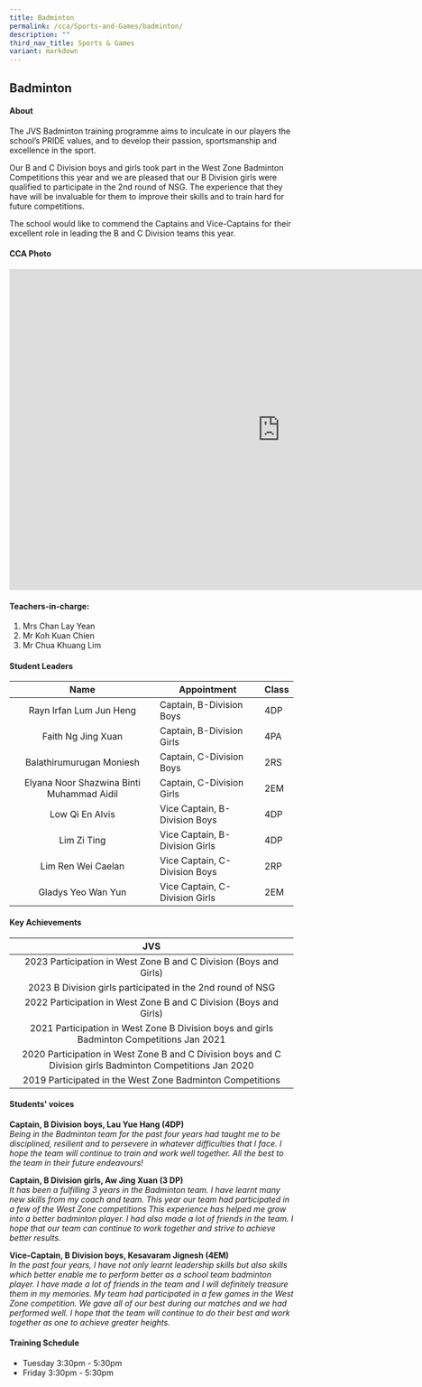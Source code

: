 ```yaml
---
title: Badminton
permalink: /cca/Sports-and-Games/badminton/
description: ""
third_nav_title: Sports & Games
variant: markdown
---
```

## Badminton

#### About
The JVS Badminton training programme aims to inculcate in our players the school’s PRIDE values, and to develop their passion, sportsmanship and excellence in the sport.

Our B and C Division boys and girls took part in the West Zone Badminton Competitions this year and we are pleased that our B Division girls were qualified to participate in the 2nd round of NSG. The experience that they have will be invaluable for them to improve their skills and to train hard for future competitions.

The school would like to commend the Captains and Vice-Captains for their excellent role in leading the B and C Division teams this year. 


#### CCA Photo
<iframe src="https://docs.google.com/presentation/d/e/2PACX-1vQW2I_3KkY3C3_bMkhIhCPznXlCad_JhUOXkYJyQWpxqnA2vzJmu5ujDy0lLZJeU8wz7L_fUhsm-gdC/embed?start=true&amp;loop=true&amp;delayms=5000" frameborder="0" width="960" height="569" allowfullscreen="true"></iframe>

#### Teachers-in-charge:
1. Mrs Chan Lay Yean
2. Mr Koh Kuan Chien
3. Mr Chua Khuang Lim 

#### Student Leaders
| Name | Appointment | Class |
|:---:|---|---|
| Rayn Irfan Lum Jun Heng | Captain, B-Division Boys | 4DP |
| Faith Ng Jing Xuan | Captain, B-Division Girls | 4PA |
| Balathirumurugan Moniesh | Captain, C-Division Boys | 2RS |
| Elyana Noor Shazwina Binti Muhammad Aidil | Captain, C-Division Girls | 2EM |
| Low Qi En Alvis | Vice Captain, B-Division Boys | 4DP |
| Lim Zi Ting | Vice Captain, B-Division Girls | 4DP |
| Lim Ren Wei Caelan | Vice Captain, C-Division Boys | 2RP |
| Gladys Yeo Wan Yun | Vice Captain, C-Division Girls | 2EM |

#### Key Achievements

| JVS |
|:---:|
| 2023 Participation in West Zone B and C Division (Boys and Girls) |
| 2023 B Division girls participated in the 2nd round of NSG |
| 2022 Participation in West Zone B and C Division (Boys and Girls) |
| 2021 Participation in West Zone B Division boys and girls Badminton Competitions Jan 2021 |
| 2020 Participation in West Zone B and C Division boys and C Division girls Badminton Competitions Jan 2020 |
| 2019 Participated in the West Zone Badminton Competitions |

#### Students' voices
**Captain, B Division boys, Lau Yue Hang (4DP)** <br>
_Being in the Badminton team for the past four years had taught me to be disciplined, resilient and to persevere in whatever difficulties that I face. I hope the team will continue to train and work well together. All the best to the team in their future endeavours!_  
  
**Captain, B Division girls, Aw Jing Xuan (3 DP)** <br>
_It has been a fulfilling 3 years in the Badminton team. I have learnt many new skills from my coach and team. This year our team had participated in a few of the West Zone competitions This experience has helped me grow into a better badminton player. I had also made a lot of friends in the team. I hope that our team can continue to work together and strive to achieve better results._  
  
**Vice-Captain, B Division boys, Kesavaram Jignesh (4EM)** <br>
_In the past four years, I have not only learnt leadership skills but also skills which better enable me to perform better as a school team badminton player. I have made a lot of friends in the team and I will definitely treasure them in my memories. My team had participated in a few games in the West Zone competition. We gave all of our best during our matches and we had performed well. I hope that the team will continue to do their best and work together as one to achieve greater heights._  

#### Training Schedule
- Tuesday 3:30pm - 5:30pm<br>
- Friday 3:30pm - 5:30pm